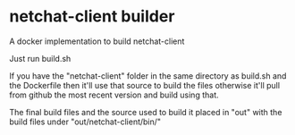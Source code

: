 # netchat-client builder

A docker implementation to build netchat-client 

Just run build.sh

If you have the "netchat-client" folder in the same directory as build.sh and the Dockerfile then it'll use that source to build the files otherwise it'll pull from github the most recent version and build using that. 

The final build files and the source used to build it placed in "out" with the build files under "out/netchat-client/bin/"

